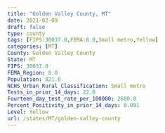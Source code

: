 ```yaml
---
title: "Golden Valley County, MT"
date: 2021-02-09
draft: false
type: county
tags: [FIPS:30037.0,FEMA:8.0,Small metro,Yellow]
categories: [MT]
County: Golden Valley County
State: MT
FIPS: 30037.0
FEMA_Region: 8.0
Population: 821.0
NCHS_Urban_Rural_Classification: Small metro
Tests_in_prior_14_days: 22.0
Fourteen_day_test_rate_per_100000: 2680.0
Percent_Positivity_in_prior_14_days: 0.091
Level: Yellow
url: /states/MT/golden-valley-county
---
```



